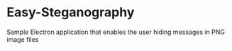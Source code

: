 # Easy-Steganography
Sample Electron application that enables the user hiding messages in PNG image files
